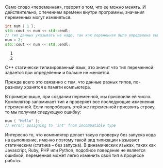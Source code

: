Само слово «переменная», говорит о том, что ее можно менять. И действительно, с течением времени внутри программы, значения переменных могут изменяться.

```cpp
int num { 1 };
std::cout << num << std::endl;
// тип данных указывать не надо, так как переменная была определена выше
num = 2;
std::cout << num << std::endl;
```

<pre class='hexlet-basics-output'>
  1
  2
</pre>

C++ статически типизированный язык, это значит что тип переменной задается при определении и больше не меняется.

Прежде всего это связанно с тем, что данные разных типов, по-разному хранятся в памяти компьютера.

В примере выше, при создании переменной, мы присвоили ей число. Компилятор запоминает тип и проверяет все последующие изменения переменной. Если попробовать этой же переменной присвоить строку, то мы получим следующую ошибку:

```cpp
num { "Hello" };
// error: assigning to 'int' from incompatible type
```

Интересно то, что компилятор делает такую проверку без запуска кода на выполнение, именно поэтому такой вид типизации называют статическим (статика – без запуска). В динамических языках, таких как Javascript, Ruby, PHP или Python, подобное поведение не является ошибкой, переменная может легко изменить свой тип в процессе работы.
